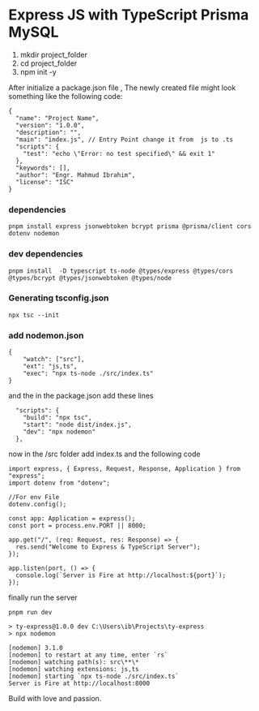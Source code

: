 # Express JS with TypeScript Prisma MySQL

1. mkdir project_folder
2. cd project_folder
3. npm init -y

After initialize a package.json file , The newly created file might look something like the following code:

```
{
  "name": "Project Name",
  "version": "1.0.0",
  "description": "",
  "main": "index.js", // Entry Point change it from  js to .ts
  "scripts": {
    "test": "echo \"Error: no test specified\" && exit 1"
  },
  "keywords": [],
  "author": "Engr. Mahmud Ibrahim",
  "license": "ISC"
}

```

### dependencies

```
pnpm install express jsonwebtoken bcrypt prisma @prisma/client cors dotenv nodemon
```

### dev dependencies

```
pnpm install  -D typescript ts-node @types/express @types/cors @types/bcrypt @types/jsonwebtoken @types/node
```

### Generating tsconfig.json

```
npx tsc --init
```

### add nodemon.json

```
{
    "watch": ["src"],
    "ext": "js,ts",
    "exec": "npx ts-node ./src/index.ts"
}
```

and the in the package.json add these lines

```
  "scripts": {
    "build": "npx tsc",
    "start": "node dist/index.js",
    "dev": "npx nodemon"
  },
```

now in the /src folder add index.ts and the following code

```
import express, { Express, Request, Response, Application } from "express";
import dotenv from "dotenv";

//For env File
dotenv.config();

const app: Application = express();
const port = process.env.PORT || 8000;

app.get("/", (req: Request, res: Response) => {
  res.send("Welcome to Express & TypeScript Server");
});

app.listen(port, () => {
  console.log(`Server is Fire at http://localhost:${port}`);
});

```

finally run the server

```
pnpm run dev

> ty-express@1.0.0 dev C:\Users\ib\Projects\ty-express
> npx nodemon

[nodemon] 3.1.0
[nodemon] to restart at any time, enter `rs`
[nodemon] watching path(s): src\**\*
[nodemon] watching extensions: js,ts
[nodemon] starting `npx ts-node ./src/index.ts`
Server is Fire at http://localhost:8000

```

Build with love and passion.
